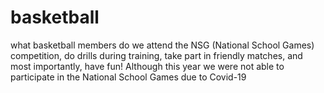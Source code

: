 # basketball
what basketball members do
we attend the NSG (National School Games) competition, 
do drills during training,
take part in friendly matches,
and most importantly, have fun!
 Although this year we were not able to participate in the National School Games due to Covid-19
